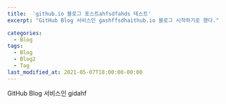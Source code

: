 ```yaml
---
title:  'github.io 블로그 포스트ahfsdfahds 테스트'
excerpt: "GitHub Blog 서비스인 gashffsdhaithub.io 블로그 시작하기로 했다."

categories:
  - Blog
tags:
  - Blog
  - Blog2
  - Tag
last_modified_at: 2021-05-07T18:00:00-00:00
---
```


GitHub Blog 서비스인 gidahf
